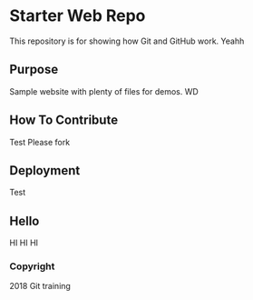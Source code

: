 # Starter Web Repo

This repository is for showing how Git and GitHub work. Yeahh

## Purpose

Sample website with plenty of files for demos. WD

## How To Contribute

Test Please fork

## Deployment

Test

## Hello

HI HI HI

### Copyright

2018 Git training